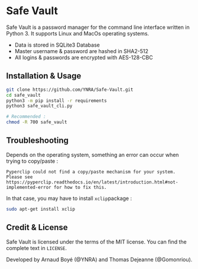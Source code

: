 



# Safe Vault

Safe Vault is a password manager for the command line interface written in Python 3. It supports Linux and MacOs operating systems. 

* Data is stored in SQLite3 Database
* Master username & password are hashed in SHA2-512
* All logins & passwords are encrypted with AES-128-CBC

## Installation & Usage

```bash
git clone https://github.com/YNRA/Safe-Vault.git
cd safe_vault
python3 -m pip install -r requirements
python3 safe_vault_cli.py

# Recommended :
chmod -R 700 safe_vault
```



## Troubleshooting

Depends on the operating system, something an error can occur when trying to copy/paste :

```
Pyperclip could not find a copy/paste mechanism for your system. Please see https://pyperclip.readthedocs.io/en/latest/introduction.html#not-implemented-error for how to fix this.
```

In that case, you may have to install `xclip`package :

```bash
sudo apt-get install xclip
```



## Credit & License

Safe Vault is licensed under the terms of the MIT license. You can find the complete text in `LICENSE`.

Developed  by Arnaud Boyé (@YNRA) and Thomas Dejeanne (@Gomonriou).

